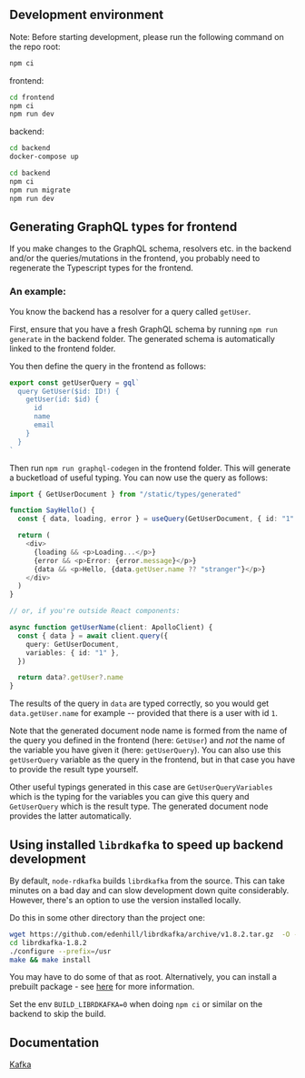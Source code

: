 ## Development environment

Note: Before starting development, please run the following command on the repo root:

```bash
npm ci
```

frontend:

```bash
cd frontend
npm ci
npm run dev
```

backend:

```bash
cd backend
docker-compose up
```

```bash
cd backend
npm ci
npm run migrate
npm run dev
```

## Generating GraphQL types for frontend

If you make changes to the GraphQL schema, resolvers etc. in the backend and/or the queries/mutations in the frontend, you probably need to regenerate the Typescript types for the frontend.

### An example:

You know the backend has a resolver for a query called `getUser`.

First, ensure that you have a fresh GraphQL schema by running `npm run generate` in the backend folder. The generated schema is automatically linked to the frontend folder.

You then define the query in the frontend as follows:

```typescript
export const getUserQuery = gql`
  query GetUser($id: ID!) {
    getUser(id: $id) {
      id
      name
      email
    }
  }
`
```

Then run `npm run graphql-codegen` in the frontend folder. This will generate a bucketload of useful typing. You can now use the query as follows:

```typescript
import { GetUserDocument } from "/static/types/generated"

function SayHello() {
  const { data, loading, error } = useQuery(GetUserDocument, { id: "1" })

  return (
    <div>
      {loading && <p>Loading...</p>}
      {error && <p>Error: {error.message}</p>}
      {data && <p>Hello, {data.getUser.name ?? "stranger"}</p>}
    </div>
  )
}

// or, if you're outside React components:

async function getUserName(client: ApolloClient) {
  const { data } = await client.query({
    query: GetUserDocument,
    variables: { id: "1" },
  })

  return data?.getUser?.name
}
```

The results of the query in `data` are typed correctly, so you would get `data.getUser.name` for example -- provided that there is a user with id `1`.

Note that the generated document node name is formed from the name of the query you defined in the frontend (here: `GetUser`) and _not_ the name of the variable you have given it (here: `getUserQuery`). You can also use this `getUserQuery` variable as the query in the frontend, but in that case you have to provide the result type yourself.

Other useful typings generated in this case are `GetUserQueryVariables` which is the typing for the variables you can give this query and `GetUserQuery` which is the result type. The generated document node provides the latter automatically.

## Using installed `librdkafka` to speed up backend development

By default, `node-rdkafka` builds `librdkafka` from the source. This can take minutes on a bad day and can slow development down quite considerably. However, there's an option to use the version installed locally.

Do this in some other directory than the project one:

```bash
wget https://github.com/edenhill/librdkafka/archive/v1.8.2.tar.gz  -O - | tar -xz
cd librdkafka-1.8.2
./configure --prefix=/usr
make && make install
```

You may have to do some of that as root. Alternatively, you can install a prebuilt package - see [here](https://github.com/edenhill/librdkafka) for more information.

Set the env `BUILD_LIBRDKAFKA=0` when doing `npm ci` or similar on the backend to skip the build.

## Documentation

[Kafka](backend/docs/kafka.md)
